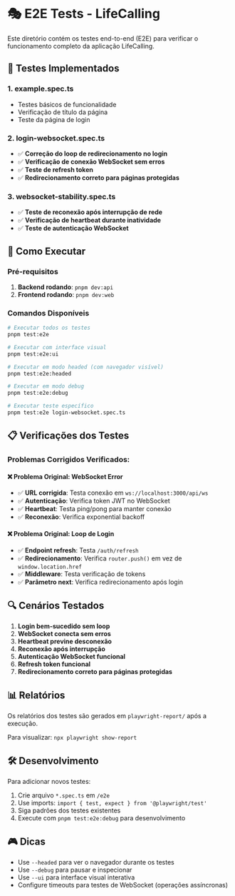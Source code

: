 # 🎭 E2E Tests - LifeCalling

Este diretório contém os testes end-to-end (E2E) para verificar o funcionamento completo da aplicação LifeCalling.

## 🎯 Testes Implementados

### 1. **example.spec.ts**
- Testes básicos de funcionalidade
- Verificação de título da página
- Teste da página de login

### 2. **login-websocket.spec.ts**
- ✅ **Correção do loop de redirecionamento no login**
- ✅ **Verificação de conexão WebSocket sem erros**
- ✅ **Teste de refresh token**
- ✅ **Redirecionamento correto para páginas protegidas**

### 3. **websocket-stability.spec.ts**
- ✅ **Teste de reconexão após interrupção de rede**
- ✅ **Verificação de heartbeat durante inatividade**
- ✅ **Teste de autenticação WebSocket**

## 🚀 Como Executar

### Pré-requisitos
1. **Backend rodando**: `pnpm dev:api`
2. **Frontend rodando**: `pnpm dev:web`

### Comandos Disponíveis

```bash
# Executar todos os testes
pnpm test:e2e

# Executar com interface visual
pnpm test:e2e:ui

# Executar em modo headed (com navegador visível)
pnpm test:e2e:headed

# Executar em modo debug
pnpm test:e2e:debug

# Executar teste específico
pnpm test:e2e login-websocket.spec.ts
```

## 📋 Verificações dos Testes

### **Problemas Corrigidos Verificados:**

#### ❌ **Problema Original: WebSocket Error**
- ✅ **URL corrigida**: Testa conexão em `ws://localhost:3000/api/ws`
- ✅ **Autenticação**: Verifica token JWT no WebSocket
- ✅ **Heartbeat**: Testa ping/pong para manter conexão
- ✅ **Reconexão**: Verifica exponential backoff

#### ❌ **Problema Original: Loop de Login**
- ✅ **Endpoint refresh**: Testa `/auth/refresh`
- ✅ **Redirecionamento**: Verifica `router.push()` em vez de `window.location.href`
- ✅ **Middleware**: Testa verificação de tokens
- ✅ **Parâmetro next**: Verifica redirecionamento após login

## 🔍 Cenários Testados

1. **Login bem-sucedido sem loop**
2. **WebSocket conecta sem erros**
3. **Heartbeat previne desconexão**
4. **Reconexão após interrupção**
5. **Autenticação WebSocket funcional**
6. **Refresh token funcional**
7. **Redirecionamento correto para páginas protegidas**

## 📊 Relatórios

Os relatórios dos testes são gerados em `playwright-report/` após a execução.

Para visualizar: `npx playwright show-report`

## 🛠️ Desenvolvimento

Para adicionar novos testes:

1. Crie arquivo `*.spec.ts` em `/e2e`
2. Use imports: `import { test, expect } from '@playwright/test'`
3. Siga padrões dos testes existentes
4. Execute com `pnpm test:e2e:debug` para desenvolvimento

## 🎮 Dicas

- Use `--headed` para ver o navegador durante os testes
- Use `--debug` para pausar e inspecionar
- Use `--ui` para interface visual interativa
- Configure timeouts para testes de WebSocket (operações assíncronas)